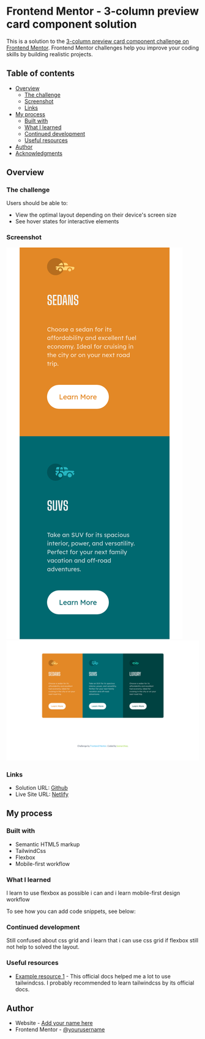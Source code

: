 # Frontend Mentor - 3-column preview card component solution

This is a solution to the [3-column preview card component challenge on Frontend Mentor](https://www.frontendmentor.io/challenges/3column-preview-card-component-pH92eAR2-). Frontend Mentor challenges help you improve your coding skills by building realistic projects. 

## Table of contents

- [Overview](#overview)
  - [The challenge](#the-challenge)
  - [Screenshot](#screenshot)
  - [Links](#links)
- [My process](#my-process)
  - [Built with](#built-with)
  - [What I learned](#what-i-learned)
  - [Continued development](#continued-development)
  - [Useful resources](#useful-resources)
- [Author](#author)
- [Acknowledgments](#acknowledgments)

## Overview

### The challenge

Users should be able to:

- View the optimal layout depending on their device's screen size
- See hover states for interactive elements

### Screenshot

![Mobile](./screenshoot/mobile.png)
![Desktop](./screenshoot/desktop.png)

### Links

- Solution URL: [Github](https://github.com/leonarchiez/3-column-preview-card-component)
- Live Site URL: [Netlify](https://leonarchiez-3column-preview-component.netlify.app/)

## My process

### Built with

- Semantic HTML5 markup
- TailwindCss
- Flexbox
- Mobile-first workflow

### What I learned

I learn to use flexbox as possible i can and i learn mobile-first design workflow

To see how you can add code snippets, see below:

### Continued development

Still confused about css grid and i learn that i can use css grid if flexbox still not help to solved the layout.

### Useful resources

- [Example resource 1](https://tailwindcss.com) - This official docs helped me a lot to use tailwindcss. I probably recommended to learn tailwindcss by its official docs.

## Author

- Website - [Add your name here](https://github.com/leonarchiez)
- Frontend Mentor - [@yourusername](https://www.frontendmentor.io/profile/akhdrzki)

